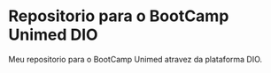 # Repositorio para o BootCamp Unimed DIO
Meu repositorio para o BootCamp Unimed atravez da plataforma DIO.
